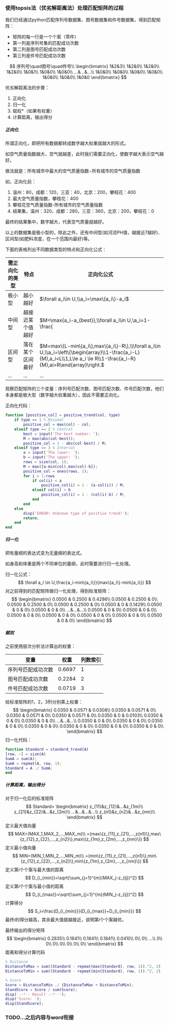 ### 使用topsis法（优劣解距离法）处理匹配矩阵的过程

我们已经通过python匹配序列号数据集、图号数据集和件号数据集，得到匹配矩阵：

- 矩阵的每一行是一个个案（零件）
- 第一列是序列号集的匹配成功次数
- 第二列是图号匹配成功次数
- 第三列是件号匹配成功次数

$$
序列号\quad图号\quad件号\\
\begin{bmatrix}
1&2&3\\
1&2&0\\
1&2&0\\
1&2&0\\
1&0&1\\
1&0&0\\
1&0&0\\
...&...&...\\
1&0&0\\
1&0&0\\
1&0&0\\
1&0&0\\
1&0&0\\
1&0&0\\
1&0&0
\end{bmatrix}
$$

优劣解距离法的步骤：

1. 正向化
2. 归一化
3. 赋权*（如果有权重）
4. 计算距离，输出得分

##### 正向化

所谓正向化，即把所有数据都转成数字越大权重就越大的形式。

如空气质量指数越大，空气就越差，此时我们需要正向化，使数字越大表示空气越好。

做法就是：所有城市中最大的空气质量指数$-$所有城市的空气质量指数

如，正向化前：

1. 温州：80，成都：120，三亚：40，北京：200，攀枝花：400
2. 最大空气质量指数，攀枝花：400
3. 攀枝花空气质量指数-所有城市的空气质量指数
4. 结果集，温州：320，成都：280，三亚：360，北京：200，攀枝花：0

最终的结果集中，数字越大，代表空气质量就越好。

以上的数据集是极小型的，除此之外，还有中间型(如河流PH值，越接近7越好)、区间型(如肥料浓度，在一个范围内最好)等。

下面的表格列出不同数据类型的特点和正向化公式：

| 需正向化的类型 | 特点             | 正向化公式                                                   |
| -------------- | ---------------- | ------------------------------------------------------------ |
| 极小型         | 越小越好         | $\forall a_i\in U,\\a_i=\max\{a_i\}-a_i$                     |
| 中间型         | 越接近某个值越好 | $M=\max\{a_i-a_{best}\},\\\forall a_i\in U,\\a_i=1-\frac{|a_i-a_{best}|}{M}$ |
| 区间型         | 落在某个区间最好 | $M=max\{L-min\{a_i\},max\{a_i\}-R\},\\\forall a_i\in U,\\a_i=\left\{\begin{array}\\1-\frac{a_i-L}{M},a_i<L\\1,L\le a_i \le R\\1-\frac{a_i-R}{M},ai>R\end{array}\right.$ |
| ...            | ...              | ...                                                          |



观察匹配矩阵的三个变量：序列号匹配次数、图号匹配次数、件号匹配次数，他们本身都是极大型（数字越大权重越大），因此不需要正向化。

正向化代码：

```matlab
function [positive_col] = positive_trend(col, type)
    if type == 1 % Minimal
        positive_col = max(col) - col;
    elseif type == 2 % Central
        best = input('The best number: ');
        M = max(abs(col-best));
        positive_col = 1 - abs(col-best) / M;
    elseif type == 3 % Interval
        a = input('The lower: ');
        b = input('The upper: ');
        rows = size(col, 1);
        M = max([a-min(col),max(col)-b]);
        positive_col = ones(rows, 1);
        for i = 1:rows
            if col(i) < a
                positive_col(i) = 1 - (a-col(i)) / M;
            elseif col(i) > b
                positive_col(i) = 1 - (col(i)-b) / M;
            end
        end
    else
        disp('ERROR! Unknown type of positive trend!');
        return;
    end
end
```



##### 归一化

把有量纲的表达式变为无量纲的表达式。

如身高和体重是两个不同单位的量纲，此时需要进行归一化处理。

归一化公式：
$$
\forall a_i \in U,\frac{a_i-min\{a_i\}}{max\{a_i\}-min\{a_i\}}
$$
对之前得到的匹配矩阵做归一化处理，得到标准矩阵：
$$
\begin{bmatrix}
    0.0500  &  0.2500  &  0.4286\\
    0.0500  &  0.2500  &       0\\
    0.0500  &  0.2500  &       0\\
    0.0500  &  0.2500  &       0\\
    0.0500  &       0  &  0.1429\\
    0.0500  &       0  &       0\\
    0.0500  &       0  &       0\\
    ...&...&...\\
    0.0500  &       0  &       0\\
    0.0500  &       0  &       0\\
    0.0500  &       0  &       0\\
    0.0500  &       0  &       0\\
    0.0500  &       0  &       0\\
    0.0500  &       0  &       0\\
    0.0500  &       0  &       0\\
\end{bmatrix}
$$

##### 赋权

之前使用层次分析法计算出的权重：

| 变量               | 权重   | 列数索引 |
| ------------------ | ------ | -------- |
| 序列号匹配成功次数 | 0.6697 | 1        |
| 图号匹配成功次数   | 0.2284 | 2        |
| 件号匹配成功次数   | 0.0719 | 3        |

给标准矩阵的1，2，3列分别乘上权重：
$$
\begin{bmatrix}
    0.0350  &  0.0571  &  0.0308\\
    0.0350  &  0.0571  &       0\\
    0.0350  &  0.0571  &       0\\
    0.0350  &  0.0571  &       0\\
    0.0350  &       0  &  0.0103\\
    0.0350  &       0  &       0\\
    0.0350  &       0  &       0\\
    ...&...&...\\
    0.0350  &       0  &       0\\
    0.0350  &       0  &       0\\
    0.0350  &       0  &       0\\
    0.0350  &       0  &       0\\
    0.0350  &       0  &       0\\
    0.0350  &       0  &       0\\
    0.0350  &       0  &       0\\
\end{bmatrix}
$$
归一化代码：

```matlab
function Standard = standard_trend(A)
[row, ~] = size(A)
SumA = sum(A);
SumA = repmat(A, row, 1);
Standard = A ./ SumA;
end
```



##### 计算距离，输出得分

对于归一化后的标准矩阵
$$
Standard=
\begin{bmatrix}
z_{11}&z_{12}&...&z_{1m}\\
z_{21}&z_{22}&...&z_{2m}\\
...&...&...&...\\
z_{n1}&z_{n2}&...&z_{nm}\\
\end{bmatrix}
$$
定义最大值向量
$$
MAX=(MAX_1,MAX_2,...,MAX_m)\\
=(max\{z_{11},z_{21},...,z{n1}\},max\{z_{12},z_{22},...,z_{n2}\},max\{z_{1m},z_{2m},...,z_{nm}\})
$$
定义最小值向量
$$
MIN=(MIN_1,MIN_2,...,MIN_m)\\
=(min\{z_{11},z_{21},...,z{n1}\},min\{z_{12},z_{22},...,z_{n2}\},min\{z_{1m},z_{2m},...,z_{nm}\})
$$
定义第$i$个个案与最大值的距离
$$
D_{i_{min}}=\sqrt{\sum_{j=1}^{m}(MAX_j-z_{ij})^2}
$$
定义第$i$个个案与最小值的距离
$$
D_{i_{max}}=\sqrt{\sum_{j=1}^{m}(MIN_j-z_{ij})^2}
$$
计算得分
$$
S_i=\frac{D_{i_{min}}}{D_{i_{max}}+D_{i_{min}}}
$$
最终$i$的得分越高，其余最大值就越接近，说明第$i$个个案越优。

最终输出的得分矩阵
$$
\begin{bmatrix}
    0.2835\\
    0.1841\\
    0.1841\\
    0.1841\\
    0.0410\\
         0\\
         0\\
    ...\\
         0\\
         0\\
         0\\
         0\\
         0\\
         0\\
         0\\
\end{bmatrix}
$$
距离和得分计算代码

```matlab
% Distance
DistanceToMax = sum((Standard - repmat(max(Standard), row, 1)).^2, 2) .^ 0.5;
DistanceToMin = sum((Standard - repmat(min(Standard), row, 1)).^2, 2) .^ 0.5;

% Score
Score = DistanceToMin ./ (DistanceToMax + DistanceToMin);
StandScore = Score / sum(Score);
disp('--*-- Result --*--');
disp('Score: ');
disp(StandScore);
```



### TODO...之后内容与word衔接

